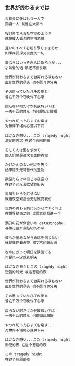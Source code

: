 ### 世界が终わるまでは


    大都会に仆はもう一人で
    孤身一人 彷徨在大都市

    投げ舍てられた空间のようだ
    就像被人丢弃的空啤酒罐

    互いのすべてを知り尽くすまでか
    如果非要探究彼此的一切

    爱ならばいっそ永久に眠ろうか...
    才叫爱的话 那还不如长眠

    世界が终わるまでは离れる事もない
    直到世界的尽头 也不愿与你分离

    そお愿っていた几千の夜と
    曾在千万个夜晚许下心愿

    戻らない时だけか何故辉いては
    一去不回的时光 为何却如此耀眼

    やつれ切った心まても壊す...
    对憔悴不堪的心落井下石

    はかなき想い...この tragedy night
    渺茫的思念 在这个悲剧的夜

    そして人は型を求めて
    而人们总是追求表面的答案

    かげかえのない何かを失う
    结果错失无可替代的宝物

    欲望たらけの街じゃ夜空の
    在这个充斥着欲望的街头

    星屑も仆らを灯せない
    就连夜空繁星也无法照亮我们

    世界の终わる前に闻かせておくれよ
    在世界结束之前 谁愿意给我讲一个

    満开の花が似合いの catastrophe
    与繁花盛开最贴切的不幸

    谁もか望みながら永远を信じない
    谁都满怀着希望 却又不相信永远

    なのにきっと明日を梦见てる
    可是也一定想着明天

    はかなき日々とこの tragedy night
    短暂的时光 与这悲剧的夜

    世界が终わるまでは离れる事もない
    直到世界的尽头 也不愿与你分离

    そお愿っていた几千の夜と
    曾在千万个夜晚许下心愿

    戻らない时だけか何故辉いては
    一去不回的时光 何故如此耀眼

    やつれ切った心まても壊す...
    对憔悴不堪的心落井下石

    はかなき想い...この tragedy night
    渺茫的夜 在这个悲剧的夜

    この tragedy night
    在这个悲剧的夜
